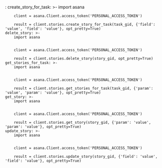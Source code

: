 : 
    create_story_for_task: >-
        import asana


        client = asana.Client.access_token('PERSONAL_ACCESS_TOKEN')

        result = client.stories.create_story_for_task(task_gid, {'field': 'value', 'field': 'value'}, opt_pretty=True)
    delete_story: >-
        import asana


        client = asana.Client.access_token('PERSONAL_ACCESS_TOKEN')

        result = client.stories.delete_story(story_gid, opt_pretty=True)
    get_stories_for_task: >-
        import asana


        client = asana.Client.access_token('PERSONAL_ACCESS_TOKEN')

        result = client.stories.get_stories_for_task(task_gid, {'param': 'value', 'param': 'value'}, opt_pretty=True)
    get_story: >-
        import asana


        client = asana.Client.access_token('PERSONAL_ACCESS_TOKEN')

        result = client.stories.get_story(story_gid, {'param': 'value', 'param': 'value'}, opt_pretty=True)
    update_story: >-
        import asana


        client = asana.Client.access_token('PERSONAL_ACCESS_TOKEN')

        result = client.stories.update_story(story_gid, {'field': 'value', 'field': 'value'}, opt_pretty=True)
